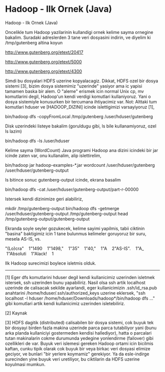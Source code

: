 # Hadoop - Ilk Ornek (Java)


Hadoop - Ilk Ornek (Java) 





Oncelikle tum Hadoop yazilarinin kullandigi ornek kelime sayma ornegine bakalim. Suradaki adreslerden 3 tane veri dosyasini indirin, ve diyelim ki /tmp/gutenberg altina koyun

http://www.gutenberg.org/etext/20417

http://www.gutenberg.org/etext/5000

http://www.gutenberg.org/etext/4300

Simdi bu dosyalari HDFS uzerine kopyalacagiz. Dikkat, HDFS ozel bir dosya sistemi [3], bizim dosya sistemimiz "uzerinde" yasiyor ama ic yapisi tamamen baska bir alem. O "aleme" erismek icin normal Unix cp, mv komutlarini degil, Hadoop'un kendi verdigi komutlari kullaniyoruz. Yani o dosya sistemiyle konusurken bir tercumana ihtiyacimiz var. Not: Alttaki tum komutlari hduser ve [HADOOP_DIZINI] icinde islettigimizi varsayiyoruz [1],

bin/hadoop dfs -copyFromLocal /tmp/gutenberg /user/hduser/gutenberg

Disk uzerindeki listeye bakalim (goruldugu gibi, ls bile kullanamiyoruz, ozel ls lazim)

bin/hadoop dfs -ls /user/hduser

Kelime sayma (WordCount) Java programi Hadoop ana dizini icindeki bir jar icinde zaten var, onu kullanalim, alip islettirelim,

bin/hadoop jar hadoop-examples-*.jar wordcount /user/hduser/gutenberg /user/hduser/gutenberg-output

Is bitince sonuc gutenberg-output icinde, ekrana basalim

bin/hadoop dfs -cat /user/hduser/gutenberg-output/part-r-00000

Istersek kendi dizinimize geri alabiliriz,

mkdir /tmp/gutenberg-output
bin/hadoop dfs -getmerge /user/hduser/gutenberg-output /tmp/gutenberg-output
head /tmp/gutenberg-output/gutenberg-output

Ekranda soyle seyler gozukecek, kelime sayimi yapilmis, tabii ciktinin "basina" baktigimiz icin 1 tane bulunmus kelimeler goruyoruz bir suru, mesela AS-IS, vs.

"(Lo)cra"    1"1490    1"1498,"    1"35"    1"40,"    1"A    2"AS-IS".    1"A_    1"Absoluti    1"Alack!    1

Ilk Hadoop surecimizi boylece isletmis olduk.

---

[1] Eger dfs komutlarini hduser degil kendi kullanicimiz uzerinden isletmek istersek, ssh uzerinden bunu yapabiliriz. Nasil olsa ssh artik localhost uzerinde de calisacak sekilde ayarlandi, eger kullanicimizin .ssh/id_rsa.pub anahtarini /home/hduser/.ssh/authorized_keys uzerine eklersek, "ssh localhost -l hduser /home/hduser/Downloads/hadoop*/bin/hadoop dfs ..." gibi komutlari artik kendi kullanicimiz uzerinden isletebiliriz. 

[2] Kaynak

[3] HDFS dagitik (distributed) calisabilen bir dosya sistemi, cok buyuk tek bir dosyayi birden fazla makina uzerinde parca parca tutabiliyor yani (bunu arka planda kullaniciyi gostermeden kendisi hallediyor), hatta o parcalari tutan makinalarin cokme durumunda yedegine yonlendirme (failover) gibi ozellikleri de var. Buyuk veri islemesi gereken Hadoop ortami icin bicilmis kaftan, cunku tipik olarak cok buyuk bir veya birkac veri dosyasi elimize geciyor, ve bunlari "bir yerlere koymamiz" gerekiyor. Ya da esle-indirge surecinden yine buyuk veri uretiliyor, bu ciktilarin da HDFS uzerine koyulmasi mumkun.





